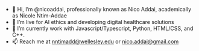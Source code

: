 - 👋 Hi, I’m @nicoaddai, professionally known as Nico Addai, academically as Nicole Ntim-Addae
- 👀 I’m live for AI ethics and developing digital healthcare solutions  
- 🌱 I’m currently work with Javascript/Typescript, Python, HTML/CSS, and C++.
- 📫 Reach me at nntimadd@wellesley.edu or nico.addai@gmail.com


